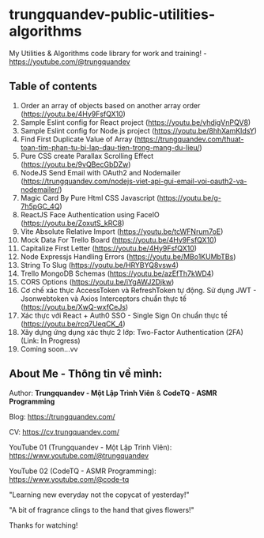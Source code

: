 # trungquandev-public-utilities-algorithms
My Utilities & Algorithms code library for work and training! - https://youtube.com/@trungquandev

## Table of contents
1. Order an array of objects based on another array order (https://youtu.be/4Hy9FsfQX10)
2. Sample Eslint config for React project (https://youtu.be/vhdigVnPQV8)
3. Sample Eslint config for Node.js project (https://youtu.be/8hhXamKIdsY)
4. Find First Duplicate Value of Array (https://trungquandev.com/thuat-toan-tim-phan-tu-bi-lap-dau-tien-trong-mang-du-lieu/)
5. Pure CSS create Parallax Scrolling Effect (https://youtu.be/9vQBecGbDZw)
6. NodeJS Send Email with OAuth2 and Nodemailer (https://trungquandev.com/nodejs-viet-api-gui-email-voi-oauth2-va-nodemailer/)
7. Magic Card By Pure Html CSS Javascript (https://youtu.be/g-7h5pGC_4Q)
8. ReactJS Face Authentication using FaceIO (https://youtu.be/ZoxutS_kRC8)
9. Vite Absolute Relative Import (https://youtu.be/tcWFNrum7oE)
10. Mock Data For Trello Board (https://youtu.be/4Hy9FsfQX10)
11. Capitalize First Letter (https://youtu.be/4Hy9FsfQX10)
12. Node Expressjs Handling Errors (https://youtu.be/MBo1KUMbTBs)
13. String To Slug (https://youtu.be/HRYBYQ8vsw4)
14. Trello MongoDB Schemas (https://youtu.be/azEfTh7kWD4)
15. CORS Options (https://youtu.be/iYgAWJ2Djkw)
16. Cơ chế xác thực AccessToken và RefreshToken tự động. Sử dụng JWT - Jsonwebtoken và Axios Interceptors chuẩn thực tế (https://youtu.be/XwQ-wxfCeJs)
17. Xác thực với React + Auth0 SSO - Single Sign On chuẩn thực tế (https://youtu.be/rcq7UeqCK_4)
18. Xây dựng ứng dụng xác thực 2 lớp: Two-Factor Authentication (2FA) (Link: In Progress)
19. Coming soon...vv


## About Me - Thông tin về mình:

Author: **Trungquandev - Một Lập Trình Viên** & **CodeTQ - ASMR Programming**

Blog: https://trungquandev.com/

CV: https://cv.trungquandev.com/

YouTube 01 (Trungquandev - Một Lập Trình Viên): https://www.youtube.com/@trungquandev

YouTube 02 (CodeTQ - ASMR Programming): https://www.youtube.com/@code-tq

"Learning new everyday not the copycat of yesterday!"

"A bit of fragrance clings to the hand that gives flowers!"

Thanks for watching!
